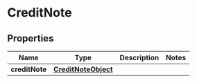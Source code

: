 

# CreditNote


## Properties

| Name | Type | Description | Notes |
|------------ | ------------- | ------------- | -------------|
|**creditNote** | [**CreditNoteObject**](CreditNoteObject.md) |  |  |



